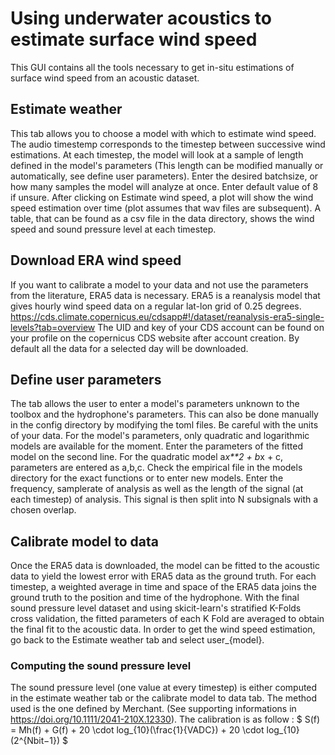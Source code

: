 # Using underwater acoustics to estimate surface wind speed

This GUI contains all the tools necessary to get in-situ estimations of surface wind speed from an acoustic dataset.

## Estimate weather

This tab allows you to choose a model with which to estimate wind speed. The audio timestemp corresponds to the timestep between successive wind estimations. 
At each timestep, the model will look at a sample of length defined in the model's parameters (This length can be modified manually or automatically, see define user parameters).
Enter the desired batchsize, or how many samples the model will analyze at once. Enter default value of 8 if unsure.
After clicking on Estimate wind speed, a plot will show the wind speed estimation over time (plot assumes that wav files are subsequent). 
A table, that can be found as a csv file in the data directory, shows the wind speed and sound pressure level at each timestep.

## Download ERA wind speed

If you want to calibrate a model to your data and not use the parameters from the literature, ERA5 data is necessary. 
ERA5 is a reanalysis model that gives hourly wind speed data on a regular lat-lon grid of 0.25 degrees. https://cds.climate.copernicus.eu/cdsapp#!/dataset/reanalysis-era5-single-levels?tab=overview
The UID and key of your CDS account can be found on your profile on the copernicus CDS website after account creation.
By default all the data for a selected day will be downloaded.

## Define user parameters

The tab allows the user to enter a model's parameters unknown to the toolbox and the hydrophone's parameters. 
This can also be done manually in the config directory by modifying the toml files. 
Be careful with the units of your data. 
For the model's parameters, only quadratic and logarithmic models are available for the moment.
Enter the parameters of the fitted model on the second line. For the quadratic model a*x**2 + b*x + c, parameters are entered as a,b,c. Check the empirical file in the models directory for the exact functions or to enter new models.
Enter the frequency, samplerate of analysis as well as the length of the signal (at each timestep) of analysis. This signal is then split into N subsignals with a chosen overlap.

## Calibrate model to data

Once the ERA5 data is downloaded, the model can be fitted to the acoustic data to yield the lowest error with ERA5 data as the ground truth. 
For each timestep, a weighted average in time and space of the ERA5 data joins the ground truth to the position and time of the hydrophone. 
With the final sound pressure level dataset and using skicit-learn's stratified K-Folds cross validation, the fitted parameters of each K Fold are averaged to obtain the final fit to the acoustic data.
In order to get the wind speed estimation, go back to the Estimate weather tab and select user_{model}.


### Computing the sound pressure level

The sound pressure level (one value at every timestep) is either computed in the estimate weather tab or the calibrate model to data tab. The method used is the one defined by Merchant. (See supporting informations in https://doi.org/10.1111/2041-210X.12330).
The calibration is as follow : $ S(f) = Mh(f) + G(f) + 20 \cdot log_{10}(\frac{1}{VADC}) + 20 \cdot log_{10}(2^{Nbit−1}) $




